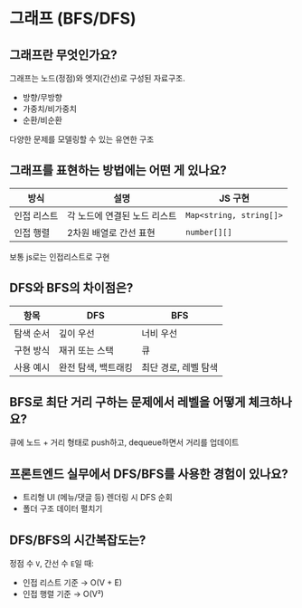 # 그래프 (BFS/DFS)

## 그래프란 무엇인가요?

그래프는 노드(정점)와 엣지(간선)로 구성된 자료구조.

- 방향/무방향
- 가중치/비가중치
- 순환/비순환

다양한 문제를 모델링할 수 있는 유연한 구조

## 그래프를 표현하는 방법에는 어떤 게 있나요?

| 방식        | 설명                         | JS 구현                 |
| ----------- | ---------------------------- | ----------------------- |
| 인접 리스트 | 각 노드에 연결된 노드 리스트 | `Map<string, string[]>` |
| 인접 행렬   | 2차원 배열로 간선 표현       | `number[][]`            |

보통 js로는 인접리스트로 구현

## DFS와 BFS의 차이점은?

| 항목      | DFS                 | BFS                  |
| --------- | ------------------- | -------------------- |
| 탐색 순서 | 깊이 우선           | 너비 우선            |
| 구현 방식 | 재귀 또는 스택      | 큐                   |
| 사용 예시 | 완전 탐색, 백트래킹 | 최단 경로, 레벨 탐색 |

## BFS로 최단 거리 구하는 문제에서 레벨을 어떻게 체크하나요?

큐에 노드 + 거리 형태로 push하고, dequeue하면서 거리를 업데이트

## 프론트엔드 실무에서 DFS/BFS를 사용한 경험이 있나요?

- 트리형 UI (메뉴/댓글 등) 렌더링 시 DFS 순회
- 폴더 구조 데이터 펼치기

## DFS/BFS의 시간복잡도는?

정점 수 `V`, 간선 수 `E`일 때:

- 인접 리스트 기준 → O(V + E)
- 인접 행렬 기준 → O(V²)
